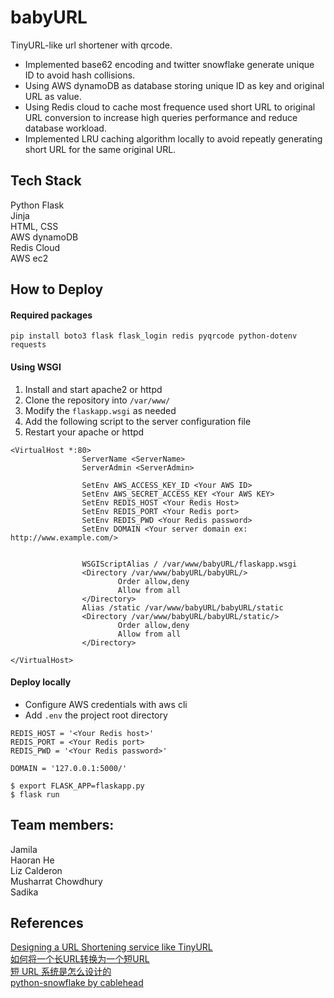 # babyURL   
TinyURL-like url shortener with qrcode.   
    
* Implemented base62 encoding and twitter snowflake generate unique ID to avoid hash collisions.      
* Using AWS dynamoDB as database storing unique ID as key and original URL as value.   
* Using Redis cloud to cache most frequence used short URL to original URL conversion to increase high queries performance and reduce database workload.       
* Implemented LRU caching algorithm locally to avoid repeatly generating short URL for the same original URL.        

## Tech Stack
Python Flask    
Jinja   
HTML, CSS   
AWS dynamoDB    
Redis Cloud   
AWS ec2   

## How to Deploy
#### Required packages
`pip install boto3 flask flask_login redis pyqrcode python-dotenv requests`

#### Using WSGI        
1) Install and start apache2 or httpd
2) Clone the repository into `/var/www/`
3) Modify the `flaskapp.wsgi` as needed
4) Add the following script to the server configuration file  
5) Restart your apache or httpd     
     
```
<VirtualHost *:80>
                ServerName <ServerName>
                ServerAdmin <ServerAdmin>

                SetEnv AWS_ACCESS_KEY_ID <Your AWS ID>
                SetEnv AWS_SECRET_ACCESS_KEY <Your AWS KEY>
                SetEnv REDIS_HOST <Your Redis Host>
                SetEnv REDIS_PORT <Your Redis port>
                SetEnv REDIS_PWD <Your Redis password>
                SetEnv DOMAIN <Your server domain ex: http://www.example.com/>


                WSGIScriptAlias / /var/www/babyURL/flaskapp.wsgi
                <Directory /var/www/babyURL/babyURL/>
                        Order allow,deny
                        Allow from all
                </Directory>
                Alias /static /var/www/babyURL/babyURL/static
                <Directory /var/www/babyURL/babyURL/static/>
                        Order allow,deny
                        Allow from all
                </Directory>

</VirtualHost>
```

#### Deploy locally
* Configure AWS credentials with aws cli
* Add `.env` the project root directory 
```
REDIS_HOST = '<Your Redis host>'
REDIS_PORT = <Your Redis port>
REDIS_PWD = '<Your Redis password>'

DOMAIN = '127.0.0.1:5000/'
```

```
$ export FLASK_APP=flaskapp.py
$ flask run
```

## Team members:
Jamila  
Haoran He    
Liz Calderon      
Musharrat Chowdhury   
Sadika    

## References
[Designing a URL Shortening service like TinyURL](https://www.educative.io/courses/grokking-the-system-design-interview/m2ygV4E81AR)        
[如何将一个长URL转换为一个短URL](https://juejin.im/post/6844903853830176776)        
[短 URL 系统是怎么设计的](https://www.zhihu.com/question/29270034/answer/46446911)       
[python-snowflake by cablehead](https://github.com/cablehead/python-snowflake)